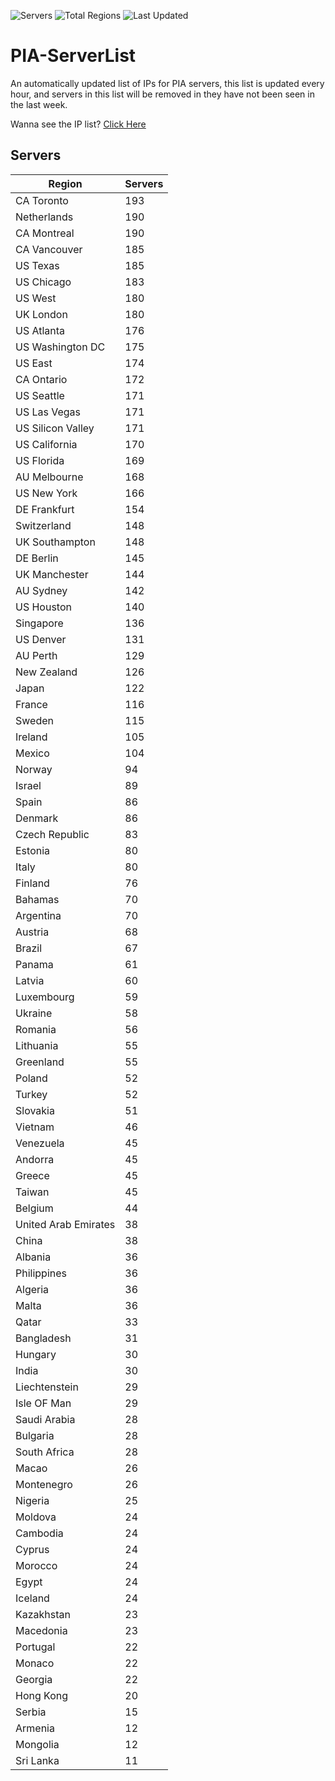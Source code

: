 ![Servers](https://img.shields.io/badge/Servers-8,141-darkgreen)
![Total Regions](https://img.shields.io/badge/Total_Regions-97-darkgreen)
![Last Updated](https://img.shields.io/badge/Last_Updated-April_28_2024_20:42_EDT-darkgreen)

# PIA-ServerList
An automatically updated list of IPs for PIA servers, this list is updated every hour, and servers in this list will be removed in they have not been seen in the last week.

Wanna see the IP list? [Click Here](./context.json)

## Servers
| Region               | Servers |
|----------------------|---------|
| CA Toronto | 193 |
| Netherlands | 190 |
| CA Montreal | 190 |
| CA Vancouver | 185 |
| US Texas | 185 |
| US Chicago | 183 |
| US West | 180 |
| UK London | 180 |
| US Atlanta | 176 |
| US Washington DC | 175 |
| US East | 174 |
| CA Ontario | 172 |
| US Seattle | 171 |
| US Las Vegas | 171 |
| US Silicon Valley | 171 |
| US California | 170 |
| US Florida | 169 |
| AU Melbourne | 168 |
| US New York | 166 |
| DE Frankfurt | 154 |
| Switzerland | 148 |
| UK Southampton | 148 |
| DE Berlin | 145 |
| UK Manchester | 144 |
| AU Sydney | 142 |
| US Houston | 140 |
| Singapore | 136 |
| US Denver | 131 |
| AU Perth | 129 |
| New Zealand | 126 |
| Japan | 122 |
| France | 116 |
| Sweden | 115 |
| Ireland | 105 |
| Mexico | 104 |
| Norway | 94 |
| Israel | 89 |
| Spain | 86 |
| Denmark | 86 |
| Czech Republic | 83 |
| Estonia | 80 |
| Italy | 80 |
| Finland | 76 |
| Bahamas | 70 |
| Argentina | 70 |
| Austria | 68 |
| Brazil | 67 |
| Panama | 61 |
| Latvia | 60 |
| Luxembourg | 59 |
| Ukraine | 58 |
| Romania | 56 |
| Lithuania | 55 |
| Greenland | 55 |
| Poland | 52 |
| Turkey | 52 |
| Slovakia | 51 |
| Vietnam | 46 |
| Venezuela | 45 |
| Andorra | 45 |
| Greece | 45 |
| Taiwan | 45 |
| Belgium | 44 |
| United Arab Emirates | 38 |
| China | 38 |
| Albania | 36 |
| Philippines | 36 |
| Algeria | 36 |
| Malta | 36 |
| Qatar | 33 |
| Bangladesh | 31 |
| Hungary | 30 |
| India | 30 |
| Liechtenstein | 29 |
| Isle OF Man | 29 |
| Saudi Arabia | 28 |
| Bulgaria | 28 |
| South Africa | 28 |
| Macao | 26 |
| Montenegro | 26 |
| Nigeria | 25 |
| Moldova | 24 |
| Cambodia | 24 |
| Cyprus | 24 |
| Morocco | 24 |
| Egypt | 24 |
| Iceland | 24 |
| Kazakhstan | 23 |
| Macedonia | 23 |
| Portugal | 22 |
| Monaco | 22 |
| Georgia | 22 |
| Hong Kong | 20 |
| Serbia | 15 |
| Armenia | 12 |
| Mongolia | 12 |
| Sri Lanka | 11 |